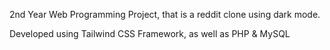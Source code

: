 2nd Year Web Programming Project, that is a reddit clone using dark mode.

Developed using Tailwind CSS Framework, as well as PHP & MySQL
